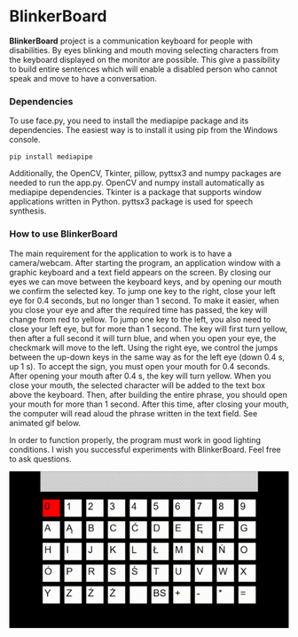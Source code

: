 # BlinkerBoard

**BlinkerBoard** project is a communication keyboard for people with disabilities. By eyes blinking and mouth moving selecting characters from the keyboard displayed on the monitor are possible. This give a passibility to build entire sentences which will enable a disabled person who cannot speak and move to have a conversation.

### Dependencies

To use face.py, you need to install the mediapipe package and its dependencies. The easiest way is to install it using pip from the Windows console.
```
pip install mediapipe
```
Additionally, the OpenCV, Tkinter, pillow, pyttsx3 and numpy packages are needed to run the app.py. OpenCV and numpy install automatically as mediapipe dependencies. Tkinter is a package that supports window applications written in Python. pyttsx3 package is used for speech synthesis.

### How to use BlinkerBoard

The main requirement for the application to work is to have a camera/webcam. After starting the program, an application window with a graphic keyboard and a text field appears on the screen. By closing our eyes we can move between the keyboard keys, and by opening our mouth we confirm the selected key.
To jump one key to the right, close your left eye for 0.4 seconds, but no longer than 1 second. To make it easier, when you close your eye and after the required time has passed, the key will change from red to yellow. To jump one key to the left, you also need to close your left eye, but for more than 1 second. The key will first turn yellow, then after a full second it will turn blue, and when you open your eye, the checkmark will move to the left. Using the right eye, we control the jumps between the up-down keys in the same way as for the left eye (down 0.4 s, up 1 s).
To accept the sign, you must open your mouth for 0.4 seconds.
After opening your mouth after 0.4 s, the key will turn yellow. When you close your mouth, the selected character will be added to the text box above the keyboard. Then, after building the entire phrase, you should open your mouth for more than 1 second. After this time, after closing your mouth, the computer will read aloud the phrase written in the text field. See animated gif below.

In order to function properly, the program must work in good lighting conditions.
I wish you successful experiments with BlinkerBoard.
Feel free to ask questions.

![BlinkerBoard](/img/BlinkerBoard.gif)
